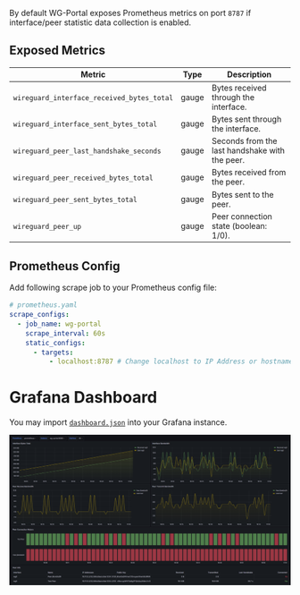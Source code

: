By default WG-Portal exposes Prometheus metrics on port `8787` if interface/peer statistic data collection is enabled.

## Exposed Metrics

| Metric                                     | Type  | Description                                    |
|--------------------------------------------|-------|------------------------------------------------|
| `wireguard_interface_received_bytes_total` | gauge | Bytes received through the interface.          |
| `wireguard_interface_sent_bytes_total`     | gauge | Bytes sent through the interface.              |
| `wireguard_peer_last_handshake_seconds`    | gauge | Seconds from the last handshake with the peer. |
| `wireguard_peer_received_bytes_total`      | gauge | Bytes received from the peer.                  |
| `wireguard_peer_sent_bytes_total`          | gauge | Bytes sent to the peer.                        |
| `wireguard_peer_up`                        | gauge | Peer connection state (boolean: 1/0).          |

## Prometheus Config

Add following scrape job to your Prometheus config file:

```yaml
# prometheus.yaml
scrape_configs:
  - job_name: wg-portal
    scrape_interval: 60s
    static_configs:
      - targets:
          - localhost:8787 # Change localhost to IP Address or hostname with WG-Portal
```

# Grafana Dashboard

You may import [`dashboard.json`](https://github.com/h44z/wg-portal/blob/master/deploy/helm/files/dashboard.json) into your Grafana instance.

![Dashboard](../../assets/images/dashboard.png)
